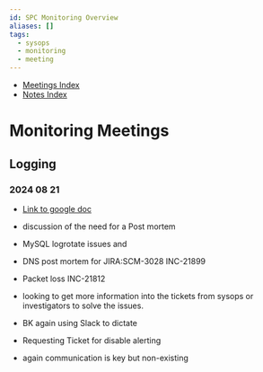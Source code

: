 ```yaml
---
id: SPC Monitoring Overview
aliases: []
tags:
  - sysops
  - monitoring
  - meeting
---
```


- [Meetings Index](Notes/Meetings%20Index.md)
- [Notes Index](Notes%20Index.md)

# Monitoring Meetings

## Logging

### 2024 08 21

+ [Link to google doc](https://docs.google.com/document/d/1xtDr-7734fTp8pwqQh0fjnOnRkpXp_NP82zCZglt7mw/edit)

+ discussion of the need for  a Post mortem 
+ MySQL logrotate issues and 
+ DNS post mortem for JIRA:SCM-3028  INC-21899
+ Packet loss INC-21812
+ looking to get more information into the tickets from sysops or investigators to solve the issues. 
+ BK again using Slack to dictate 
+ Requesting Ticket for disable alerting
+ again communication is key  but non-existing

